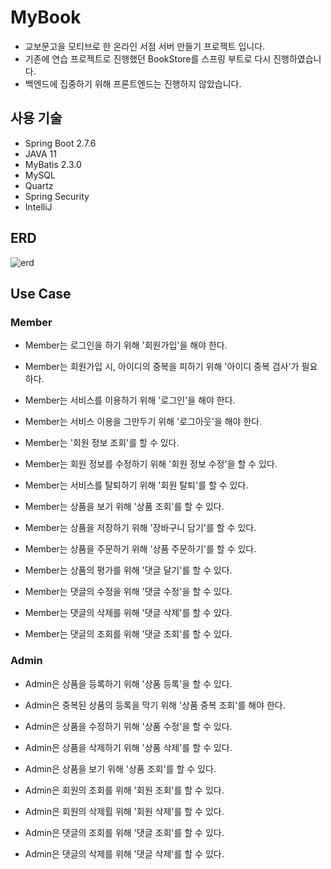 # MyBook
- 교보문고을 모티브로 한 온라인 서점 서버 만들기 프로젝트 입니다.
- 기존에 연습 프로젝트로 진행했던 BookStore를 스프링 부트로 다시 진행하였습니다.
- 백엔드에 집중하기 위해 프론트엔드는 진행하지 않았습니다.

## 사용 기술
- Spring Boot 2.7.6
- JAVA 11
- MyBatis 2.3.0
- MySQL
- Quartz
- Spring Security
- IntelliJ
## ERD

![erd](https://user-images.githubusercontent.com/84213252/206617765-892bf8f7-4c90-4a82-8f53-22308c44d3f6.PNG)

## Use Case

### Member
- Member는 로그인을 하기 위해 '회원가입'을 해야 한다.
- Member는 회원가입 시, 아이디의 중복을 피하기 위해 '아이디 중복 검사'가 필요하다.
- Member는 서비스를 이용하기 위해 '로그인'을 해야 한다.
- Member는 서비스 이용을 그만두기 위해 '로그아웃'을 해야 한다.
- Member는 '회원 정보 조회'를 할 수 있다.
- Member는 회원 정보를 수정하기 위해 '회원 정보 수정'을 할 수 있다.
- Member는 서비스를 탈퇴하기 위해 '회원 탈퇴'를 할 수 있다.

- Member는 상품을 보기 위해 '상품 조회'를 할 수 있다.
- Member는 상품을 저장하기 위해 '장바구니 담기'를 할 수 있다.
- Member는 상품을 주문하기 위해 '상품 주문하기'를 할 수 있다.

- Member는 상품의 평가를 위해 '댓글 달기'를 할 수 있다.
- Member는 댓글의 수정을 위해 '댓글 수정'을 할 수 있다.
- Member는 댓글의 삭제를 위해 '댓글 삭제'를 할 수 있다.
- Member는 댓글의 조회를 위해 '댓글 조회'를 할 수 있다.

### Admin
- Admin은 상품을 등록하기 위해 '상품 등록'을 할 수 있다.
- Admin은 중복된 상품의 등록을 막기 위해 '상품 중복 조회'를 해야 한다.
- Admin은 상품을 수정하기 위해 '상품 수정'을 할 수 있다.
- Admin은 상품을 삭제하기 위해 '상품 삭제'를 할 수 있다.
- Admin은 상품을 보기 위해 '상품 조회'를 할 수 있다.

- Admin은 회원의 조회를 위해 '회원 조회'를 할 수 있다.
- Admin은 회원의 삭제륄 위해 '회원 삭제'를 할 수 있다.

- Admin은 댓글의 조회를 위해 '댓글 조회'를 할 수 있다.
- Admin은 댓글의 삭제를 위해 '댓글 삭제'를 할 수 있다.
